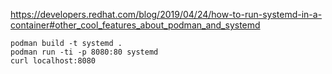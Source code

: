 https://developers.redhat.com/blog/2019/04/24/how-to-run-systemd-in-a-container#other_cool_features_about_podman_and_systemd

```
podman build -t systemd .
podman run -ti -p 8080:80 systemd
curl localhost:8080
```
